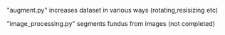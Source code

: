 "augment.py" increases dataset in various ways (rotating,resisizing etc)

"image_processing.py" segments fundus from images (not completed)

